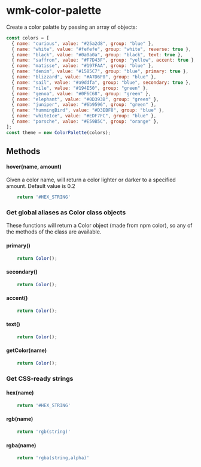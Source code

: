 # wmk-color-palette


Create a color palatte by passing an array of objects:
```js
const colors = [
  { name: "curious", value: "#25a2d8", group: "blue" },
  { name: "white", value: "#fefefe", group: "white", reverse: true },
  { name: "black", value: "#0a0a0a", group: "black", text: true },
  { name: "saffron", value: "#F7D43F", group: "yellow", accent: true },
  { name: "matisse", value: "#197FAA", group: "blue" },
  { name: "denim", value: "#1585C7", group: "blue", primary: true },
  { name: "blizzard", value: "#A7D6F0", group: "blue" },
  { name: "sail", value: "#a9ddfa", group: "blue", secondary: true },
  { name: "nile", value: "#194E50", group: "green" },
  { name: "genoa", value: "#0F6C68", group: "green" },
  { name: "elephant", value: "#0D393B", group: "green" },
  { name: "juniper", value: "#6b9596", group: "green" },
  { name: "hummingBird", value: "#D3EBF8", group: "blue" },
  { name: "whiteIce", value: "#EDF7FC", group: "blue" },
  { name: "porsche", value: "#E59B5C", group: "orange" },
];
const theme = new ColorPalette(colors);
```

## Methods

#### hover(name, amount)

Given a color name, will return a color lighter or darker
to a specified amount. Default value is 0.2
```js
    return '#HEX_STRING'
```

### Get global aliases as Color class objects

These functions will return a Color object (made from npm color), so any of the methods of the class are available.
#### primary()

```js
    return Color();
```
#### secondary()

```js
    return Color();
```
#### accent()

```js
    return Color();
```
#### text()

```js
    return Color();
```

#### getColor(name)
```js
    return Color();
```

### Get CSS-ready strings

#### hex(name)

```js
    return '#HEX_STRING'
```

#### rgb(name)

```js
    return 'rgb(string)'
```

#### rgba(name)
```js
    return 'rgba(string,alpha)'
```